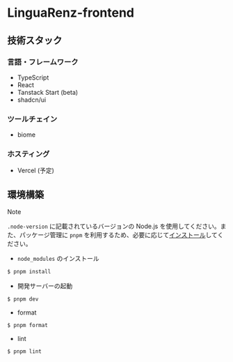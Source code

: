 # LinguaRenz-frontend

## 技術スタック

### 言語・フレームワーク
- TypeScript
- React
- Tanstack Start (beta)
- shadcn/ui

### ツールチェイン
- biome

### ホスティング
- Vercel (予定)

## 環境構築

> [!NOTE]
> `.node-version` に記載されているバージョンの Node.js を使用してください。また、パッケージ管理に `pnpm` を利用するため、必要に応じて[インストール](https://pnpm.io/installation#using-npm)してください。

- `node_modules` のインストール
```sh
$ pnpm install
```

- 開発サーバーの起動
```sh
$ pnpm dev
```

- format
```sh
$ pnpm format
```

- lint
```sh
$ pnpm lint
```
